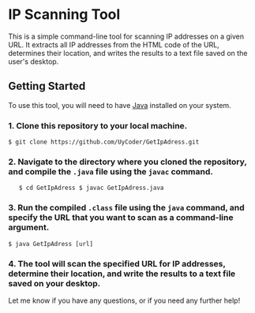# IP Scanning Tool

This is a simple command-line tool for scanning IP addresses on a given URL. It extracts all IP addresses from the HTML code of the URL, determines their location, and writes the results to a text file saved on the user's desktop.

## Getting Started

To use this tool, you will need to have [Java](https://www.java.com/) installed on your system.

### 1. Clone this repository to your local machine.

`$ git clone https://github.com/UyCoder/GetIpAdress.git`
### 2. Navigate to the directory where you cloned the repository, and compile the `.java` file using the `javac` command.

`   $ cd GetIpAdress
   $ javac GetIpAdress.java`


### 3. Run the compiled `.class` file using the `java` command, and specify the URL that you want to scan as a command-line argument.

`$ java GetIpAdress [url]`


### 4. The tool will scan the specified URL for IP addresses, determine their location, and write the results to a text file saved on your desktop.





Let me know if you have any questions, or if you need any further help!


